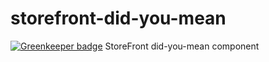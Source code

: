 # storefront-did-you-mean

[![Greenkeeper badge](https://badges.greenkeeper.io/groupby/storefront-did-you-mean.svg)](https://greenkeeper.io/)
StoreFront did-you-mean component
